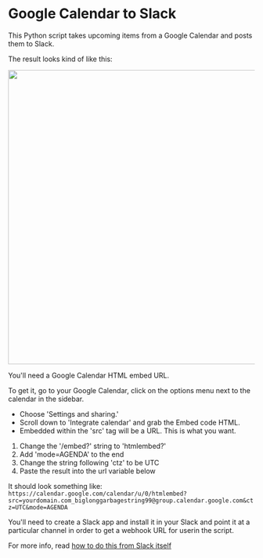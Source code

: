 # Google Calendar to Slack

This Python script takes upcoming items from a Google Calendar and posts them to Slack.

The result looks kind of like this:

<img src="https://www.theincomparable.com/imgs/episodes/incomparabot-ep.jpg" width="600" />

You'll need a Google Calendar HTML embed URL.

To get it, go to your Google Calendar, click on the options menu next to the calendar in the sidebar. 

* Choose 'Settings and sharing.'
* Scroll down to 'Integrate calendar' and grab the Embed code HTML.
* Embedded within the 'src' tag will be a URL. This is what you want.

1. Change the '/embed?' string to 'htmlembed?'
2. Add 'mode=AGENDA' to the end
3. Change the string following 'ctz' to be UTC
4. Paste the result into the url variable below

It should look something like:
`https://calendar.google.com/calendar/u/0/htmlembed?src=yourdomain.com_biglonggarbagestring99@group.calendar.google.com&ctz=UTC&mode=AGENDA`

You'll need to create a Slack app and install it in your Slack and point it at a particular channel in order to get a webhook URL for userin the script.

For more info, read [how to do this from Slack itself](https://api.slack.com/messaging/webhooks)

